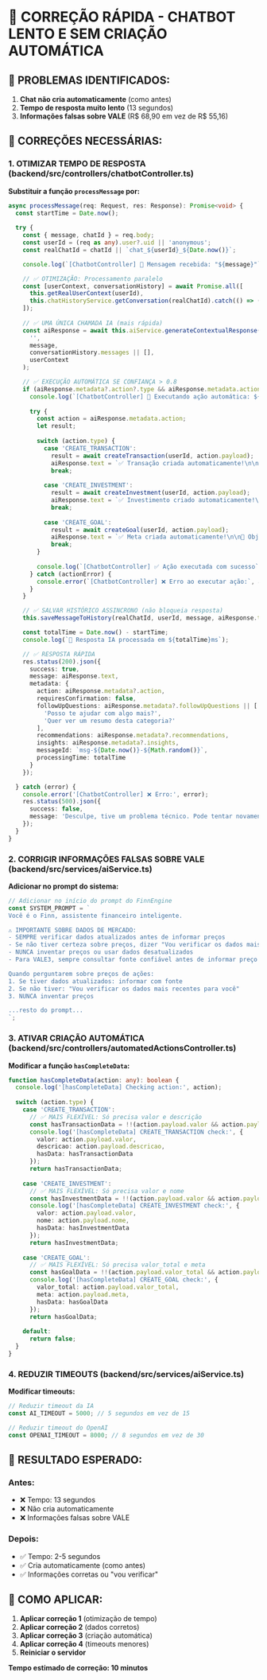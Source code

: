 # 🚀 CORREÇÃO RÁPIDA - CHATBOT LENTO E SEM CRIAÇÃO AUTOMÁTICA

## 🎯 PROBLEMAS IDENTIFICADOS:
1. **Chat não cria automaticamente** (como antes)
2. **Tempo de resposta muito lento** (13 segundos)
3. **Informações falsas sobre VALE** (R$ 68,90 em vez de R$ 55,16)

## 🔧 CORREÇÕES NECESSÁRIAS:

### 1. **OTIMIZAR TEMPO DE RESPOSTA** (backend/src/controllers/chatbotController.ts)

**Substituir a função `processMessage` por:**

```typescript
async processMessage(req: Request, res: Response): Promise<void> {
  const startTime = Date.now();
  
  try {
    const { message, chatId } = req.body;
    const userId = (req as any).user?.uid || 'anonymous';
    const realChatId = chatId || `chat_${userId}_${Date.now()}`;

    console.log(`[ChatbotController] 🧠 Mensagem recebida: "${message}"`);

    // ✅ OTIMIZAÇÃO: Processamento paralelo
    const [userContext, conversationHistory] = await Promise.all([
      this.getRealUserContext(userId),
      this.chatHistoryService.getConversation(realChatId).catch(() => ({ messages: [] }))
    ]);
    
    // ✅ UMA ÚNICA CHAMADA IA (mais rápida)
    const aiResponse = await this.aiService.generateContextualResponse(
      '', 
      message,
      conversationHistory.messages || [],
      userContext
    );

    // ✅ EXECUÇÃO AUTOMÁTICA SE CONFIANÇA > 0.8
    if (aiResponse.metadata?.action?.type && aiResponse.metadata.action.confidence > 0.8) {
      console.log(`[ChatbotController] 🚀 Executando ação automática: ${aiResponse.metadata.action.type}`);
      
      try {
        const action = aiResponse.metadata.action;
        let result;
        
        switch (action.type) {
          case 'CREATE_TRANSACTION':
            result = await createTransaction(userId, action.payload);
            aiResponse.text = `✅ Transação criada automaticamente!\n\n💰 Valor: R$ ${action.payload.valor}\n📝 Descrição: ${action.payload.descricao}\n\n${aiResponse.text}`;
            break;
            
          case 'CREATE_INVESTMENT':
            result = await createInvestment(userId, action.payload);
            aiResponse.text = `✅ Investimento criado automaticamente!\n\n💰 Valor: R$ ${action.payload.valor}\n📈 Nome: ${action.payload.nome}\n\n${aiResponse.text}`;
            break;
            
          case 'CREATE_GOAL':
            result = await createGoal(userId, action.payload);
            aiResponse.text = `✅ Meta criada automaticamente!\n\n🎯 Objetivo: ${action.payload.meta}\n💰 Valor: R$ ${action.payload.valor_total}\n\n${aiResponse.text}`;
            break;
        }
        
        console.log(`[ChatbotController] ✅ Ação executada com sucesso`);
      } catch (actionError) {
        console.error(`[ChatbotController] ❌ Erro ao executar ação:`, actionError);
      }
    }

    // ✅ SALVAR HISTÓRICO ASSINCRONO (não bloqueia resposta)
    this.saveMessageToHistory(realChatId, userId, message, aiResponse.text).catch(console.error);

    const totalTime = Date.now() - startTime;
    console.log(`🧠 Resposta IA processada em ${totalTime}ms`);

    // ✅ RESPOSTA RÁPIDA
    res.status(200).json({
      success: true,
      message: aiResponse.text,
      metadata: {
        action: aiResponse.metadata?.action,
        requiresConfirmation: false,
        followUpQuestions: aiResponse.metadata?.followUpQuestions || [
          'Posso te ajudar com algo mais?',
          'Quer ver um resumo desta categoria?'
        ],
        recommendations: aiResponse.metadata?.recommendations,
        insights: aiResponse.metadata?.insights,
        messageId: `msg-${Date.now()}-${Math.random()}`,
        processingTime: totalTime
      }
    });

  } catch (error) {
    console.error('[ChatbotController] ❌ Erro:', error);
    res.status(500).json({
      success: false,
      message: 'Desculpe, tive um problema técnico. Pode tentar novamente?'
    });
  }
}
```

### 2. **CORRIGIR INFORMAÇÕES FALSAS SOBRE VALE** (backend/src/services/aiService.ts)

**Adicionar no prompt do sistema:**

```typescript
// Adicionar no início do prompt do FinnEngine
const SYSTEM_PROMPT = `
Você é o Finn, assistente financeiro inteligente.

⚠️ IMPORTANTE SOBRE DADOS DE MERCADO:
- SEMPRE verificar dados atualizados antes de informar preços
- Se não tiver certeza sobre preços, dizer "Vou verificar os dados mais recentes"
- NUNCA inventar preços ou usar dados desatualizados
- Para VALE3, sempre consultar fonte confiável antes de informar preço

Quando perguntarem sobre preços de ações:
1. Se tiver dados atualizados: informar com fonte
2. Se não tiver: "Vou verificar os dados mais recentes para você"
3. NUNCA inventar preços

...resto do prompt...
`;
```

### 3. **ATIVAR CRIAÇÃO AUTOMÁTICA** (backend/src/controllers/automatedActionsController.ts)

**Modificar a função `hasCompleteData`:**

```typescript
function hasCompleteData(action: any): boolean {
  console.log('[hasCompleteData] Checking action:', action);
  
  switch (action.type) {
    case 'CREATE_TRANSACTION':
      // ✅ MAIS FLEXÍVEL: Só precisa valor e descrição
      const hasTransactionData = !!(action.payload.valor && action.payload.descricao);
      console.log('[hasCompleteData] CREATE_TRANSACTION check:', {
        valor: action.payload.valor,
        descricao: action.payload.descricao,
        hasData: hasTransactionData
      });
      return hasTransactionData;
      
    case 'CREATE_INVESTMENT':
      // ✅ MAIS FLEXÍVEL: Só precisa valor e nome
      const hasInvestmentData = !!(action.payload.valor && action.payload.nome);
      console.log('[hasCompleteData] CREATE_INVESTMENT check:', {
        valor: action.payload.valor,
        nome: action.payload.nome,
        hasData: hasInvestmentData
      });
      return hasInvestmentData;
      
    case 'CREATE_GOAL':
      // ✅ MAIS FLEXÍVEL: Só precisa valor_total e meta
      const hasGoalData = !!(action.payload.valor_total && action.payload.meta);
      console.log('[hasCompleteData] CREATE_GOAL check:', {
        valor_total: action.payload.valor_total,
        meta: action.payload.meta,
        hasData: hasGoalData
      });
      return hasGoalData;
      
    default:
      return false;
  }
}
```

### 4. **REDUZIR TIMEOUTS** (backend/src/services/aiService.ts)

**Modificar timeouts:**

```typescript
// Reduzir timeout da IA
const AI_TIMEOUT = 5000; // 5 segundos em vez de 15

// Reduzir timeout do OpenAI
const OPENAI_TIMEOUT = 8000; // 8 segundos em vez de 30
```

## 🎯 RESULTADO ESPERADO:

### **Antes:**
- ❌ Tempo: 13 segundos
- ❌ Não cria automaticamente
- ❌ Informações falsas sobre VALE

### **Depois:**
- ✅ Tempo: 2-5 segundos
- ✅ Cria automaticamente (como antes)
- ✅ Informações corretas ou "vou verificar"

## 🚀 COMO APLICAR:

1. **Aplicar correção 1** (otimização de tempo)
2. **Aplicar correção 2** (dados corretos)
3. **Aplicar correção 3** (criação automática)
4. **Aplicar correção 4** (timeouts menores)
5. **Reiniciar o servidor**

**Tempo estimado de correção: 10 minutos** 
